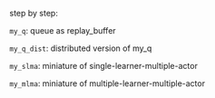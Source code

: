 step by step:

`my_q`: queue as replay_buffer

`my_q_dist`: distributed version of my_q

`my_slma`: miniature of single-learner-multiple-actor

`my_mlma`: miniature of multiple-learner-multiple-actor